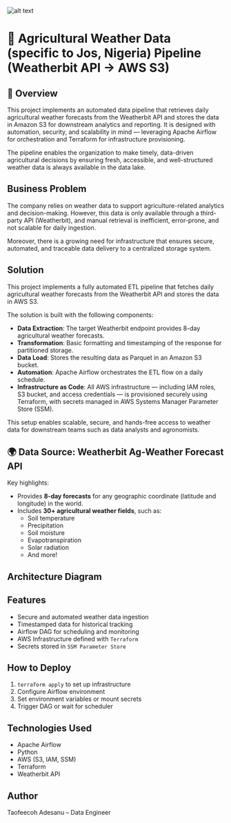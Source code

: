 ![alt text](assets/image-1.jpg)

# 🌾 Agricultural Weather Data (specific to Jos, Nigeria) Pipeline (Weatherbit API → AWS S3) 
## 📌 Overview
This project implements an automated data pipeline that retrieves daily agricultural weather forecasts from the Weatherbit API and stores the data in Amazon S3 for downstream analytics and reporting. It is designed with automation, security, and scalability in mind — leveraging Apache Airflow for orchestration and Terraform for infrastructure provisioning.

The pipeline enables the organization to make timely, data-driven agricultural decisions by ensuring fresh, accessible, and well-structured weather data is always available in the data lake.

## Business Problem
The company relies on weather data to support agriculture-related analytics and decision-making. However, this data is only available through a third-party API (Weatherbit), and manual retrieval is inefficient, error-prone, and not scalable for daily ingestion.

Moreover, there is a growing need for infrastructure that ensures secure, automated, and traceable data delivery to a centralized storage system.


## Solution
This project implements a fully automated ETL pipeline that fetches daily agricultural weather forecasts from the Weatherbit API and stores the data in AWS S3. 

The solution is built with the following components:

- **Data Extraction**: The target Weatherbit endpoint provides 8-day agricultural weather forecasts.
- **Transformation**: Basic formatting and timestamping of the response for partitioned storage.
- **Data Load**: Stores the resulting data as Parquet in an Amazon S3 bucket.
- **Automation**: Apache Airflow orchestrates the ETL flow on a daily schedule.
- **Infrastructure as Code**: All AWS infrastructure — including IAM roles, S3 bucket, and access credentials — is provisioned securely using Terraform, with secrets managed in AWS Systems Manager Parameter Store (SSM).

This setup enables scalable, secure, and hands-free access to weather data for downstream teams such as data analysts and agronomists.

## 🌍 Data Source: Weatherbit Ag-Weather Forecast API
Key highlights:
- Provides **8-day forecasts** for any geographic coordinate (latitude and longitude) in the world.
- Includes **30+ agricultural weather fields**, such as:
  - Soil temperature
  - Precipitation
  - Soil moisture
  - Evapotranspiration
  - Solar radiation
  - And more!

## Architecture Diagram
<!-- ![alt text](assets/image-3.png) -->

## Features
- Secure and automated weather data ingestion
- Timestamped data for historical tracking
- Airflow DAG for scheduling and monitoring
- AWS Infrastructure defined with `Terraform`
- Secrets stored in `SSM Parameter Store`

## How to Deploy
1. `terraform apply` to set up infrastructure
2. Configure Airflow environment
3. Set environment variables or mount secrets
4. Trigger DAG or wait for scheduler

## Technologies Used
- Apache Airflow
- Python
- AWS (S3, IAM, SSM)
- Terraform
- Weatherbit API

<!-- ## Future Improvements
- Add schema validation
- Introduce error handling & retries
- Extend to multiple locations or metrics -->

## Author
Taofeecoh Adesanu – Data Engineer
